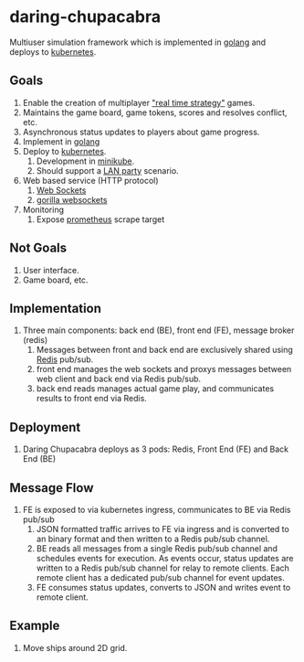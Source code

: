 # daring-chupacabra
Multiuser simulation framework which is implemented in [golang](https://go.dev/) and deploys to [kubernetes](https://kubernetes.io/).

## Goals
1. Enable the creation of multiplayer ["real time strategy"](https://en.wikipedia.org/wiki/Real-time_strategy) games.
1. Maintains the game board, game tokens, scores and resolves conflict, etc.
1. Asynchronous status updates to players about game progress.
1. Implement in [golang](https://go.dev/)
1. Deploy to [kubernetes](https://kubernetes.io/).
    1. Development in [minikube](https://minikube.sigs.k8s.io/docs/start/).
    1. Should support a [LAN party](https://en.wikipedia.org/wiki/LAN_party) scenario.
1. Web based service (HTTP protocol)
    1. [Web Sockets](https://en.wikipedia.org/wiki/WebSocket)
    1. [gorilla websockets](https://github.com/gorilla/websocket)
1. Monitoring
    1. Expose [prometheus](https://prometheus.io) scrape target

## Not Goals
1. User interface.
1. Game board, etc.

## Implementation
1. Three main components: back end (BE), front end (FE), message broker (redis)
    1. Messages between front and back end are exclusively shared using [Redis](https://redis.com/) pub/sub.
    1. front end manages the web sockets and proxys messages between web client and back end via Redis pub/sub.
    1. back end reads manages actual game play, and communicates results to front end via Redis.

## Deployment
1. Daring Chupacabra deploys as 3 pods: Redis, Front End (FE) and Back End (BE)

## Message Flow
1. FE is exposed to via kubernetes ingress, communicates to BE via Redis pub/sub
    1. JSON formatted traffic arrives to FE via ingress and is converted to an binary format and then written to a Redis pub/sub channel.  
    1. BE reads all messages from a single Redis pub/sub channel and schedules events for execution.  As events occur, status updates are written to a Redis pub/sub channel for relay to remote clients.  Each remote client has a dedicated pub/sub channel for event updates. 
    1. FE consumes status updates, converts to JSON and writes event to remote client.

## Example
1.  Move ships around 2D grid.